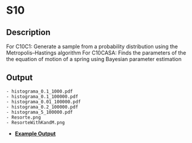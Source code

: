 # S10
## Description
For C10C1: Generate a sample from a probability distribution using the Metropolis–Hastings algorithm
For C10CASA: Finds the parameters of the the equation of motion of a spring using Bayesian parameter estimation

## Output
```
- histograma_0.1_1000.pdf
- histograma_0.1_100000.pdf
- histograma_0.01_100000.pdf
- histograma_0.2_100000.pdf
- histograma_5_100000.pdf
- Resorte.png
- ResorteWithKandM.png
```


- [**Example Output**](<Example Output>)

